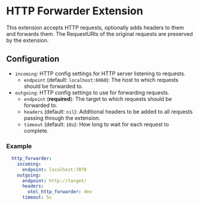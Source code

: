 # HTTP Forwarder Extension

This extension accepts HTTP requests, optionally adds headers to them and forwards them.
The RequestURIs of the original requests are preserved by the extension.

## Configuration

* `incoming`: HTTP config settings for HTTP server listening to requests.
  * `endpoint` (default: `localhost:6060`): The host to which requests should be forwarded to.
* `outgoing`: HTTP config settings to use for forwarding requests.
  * `endpoint` (**required**): The target to which requests should be forwarded to.
  * `headers` (default: `nil`): Additional headers to be added to all requests passing through the extension.
  * `timeout` (default: `10s`): How long to wait for each request to complete.

### Example

```yaml
  http_forwarder:
    incoming:
      endpoint: localhost:7070
    outgoing:
      endpoint: http://target/
      headers:
        otel_http_forwarder: dev
      timeout: 5s
```
 